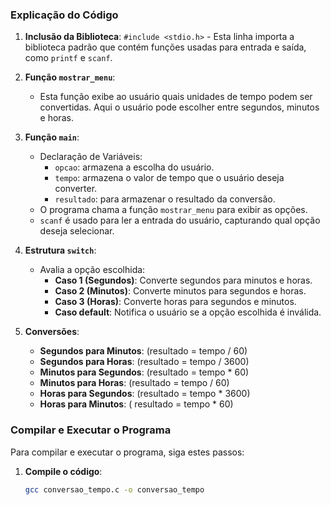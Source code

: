 ### Explicação do Código

1. **Inclusão da Biblioteca**: `#include <stdio.h>` - Esta linha importa a biblioteca padrão que contém funções usadas para entrada e saída, como `printf` e `scanf`.

2. **Função `mostrar_menu`**:
   
   - Esta função exibe ao usuário quais unidades de tempo podem ser convertidas. Aqui o usuário pode escolher entre segundos, minutos e horas.

3. **Função `main`**:
   
   - Declaração de Variáveis:
     - `opcao`: armazena a escolha do usuário.
     - `tempo`: armazena o valor de tempo que o usuário deseja converter.
     - `resultado`: para armazenar o resultado da conversão.
   - O programa chama a função `mostrar_menu` para exibir as opções.
   - `scanf` é usado para ler a entrada do usuário, capturando qual opção deseja selecionar.

4. **Estrutura `switch`**:
   
   - Avalia a opção escolhida:
     - **Caso 1 (Segundos)**: Converte segundos para minutos e horas.
     - **Caso 2 (Minutos)**: Converte minutos para segundos e horas.
     - **Caso 3 (Horas)**: Converte horas para segundos e minutos.
     - **Caso default**: Notifica o usuário se a opção escolhida é inválida.

5. **Conversões**:
   
   - **Segundos para Minutos**: \(resultado = tempo / 60)
   - **Segundos para Horas**: \(resultado = tempo / 3600)
   - **Minutos para Segundos**: \(resultado = tempo * 60)
   - **Minutos para Horas**: \(resultado = tempo / 60)
   - **Horas para Segundos**: \(resultado = tempo * 3600\)
   - **Horas para Minutos**: \( resultado = tempo * 60\)

### Compilar e Executar o Programa

Para compilar e executar o programa, siga estes passos:

1. **Compile o código**:
   
   ```bash
   gcc conversao_tempo.c -o conversao_tempo
   
   ```



